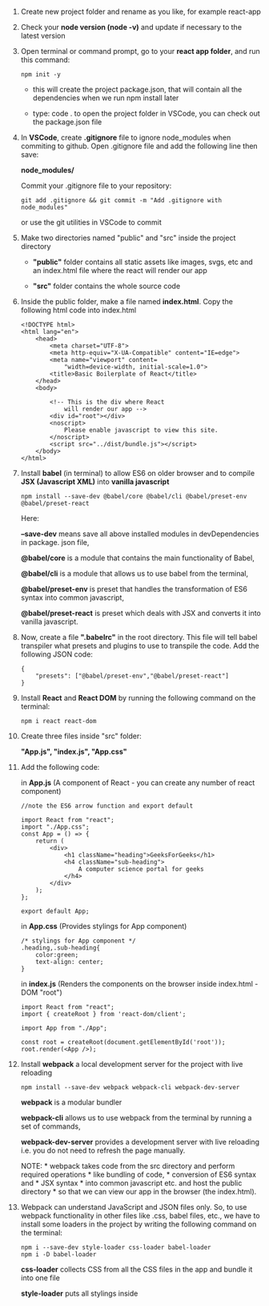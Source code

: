 1) Create new project folder and rename as you like, for example react-app

2) Check your **node version (node -v)** and update if necessary to the latest version

3) Open terminal or command prompt, go to your **react app folder**, and run this
   command:

    ```
    npm init -y
    ```

    - this will create the project package.json, that will contain all the 
    dependencies when we run npm install later

    - type: code . to open the project folder in VSCode, you can check out the 
    package.json file

4) In **VSCode**, create **.gitignore** file to ignore node_modules when commiting to github.
   Open .gitignore file and add the following line then save:
   
   **node_modules/**

   Commit your .gitignore file to your repository:

    ```
    git add .gitignore && git commit -m "Add .gitignore with node_modules"
    ```

   or use the git utilities in VSCode to commit

5) Make two directories named "public" and "src" inside the project directory
    - **"public"** folder contains all static assets like images, svgs, etc
      and an index.html file where the react will render our app

    - **"src"** folder contains the whole source code

6) Inside the public folder, make a file named **index.html**. 
   Copy the following html code into index.html

    ```
    <!DOCTYPE html>
    <html lang="en">
        <head>
            <meta charset="UTF-8">
            <meta http-equiv="X-UA-Compatible" content="IE=edge">
            <meta name="viewport" content=
                "width=device-width, initial-scale=1.0">
            <title>Basic Boilerplate of React</title>
        </head>
        <body>

            <!-- This is the div where React 
                will render our app -->
            <div id="root"></div>
            <noscript>
                Please enable javascript to view this site.
            </noscript>
            <script src="../dist/bundle.js"></script>
        </body>
    </html>
    ```

7) Install **babel** (in terminal) to allow ES6 on older browser and to compile **JSX
   (Javascript XML)** into **vanilla javascript**

    ```
    npm install --save-dev @babel/core @babel/cli @babel/preset-env @babel/preset-react
    ```

    Here:

    **–save-dev** means save all above installed modules in devDependencies in package.
     json file,

    **@babel/core** is a module that contains the main functionality of Babel,

    **@babel/cli** is a module that allows us to use babel from the terminal,

    **@babel/preset-env** is preset that handles the transformation of ES6 syntax into
    common javascript,

    **@babel/preset-react** is preset which deals with JSX and converts it into vanilla
    javascript.

8) Now, create a file **".babelrc"** in the root directory. This file will tell babel
   transpiler what presets and plugins to use to transpile the code. 
   Add the following JSON code:

    ```
    {
        "presets": ["@babel/preset-env","@babel/preset-react"]
    }
    ```

9) Install **React** and **React DOM** by running the following command on the terminal:

    ```
    npm i react react-dom
    ```

10) Create three files inside "src" folder:
    
    **"App.js", "index.js", "App.css"**

11) Add the following code:

    in **App.js** (A component of React - you can create any number of react component)

    ```
    //note the ES6 arrow function and export default

    import React from "react";
    import "./App.css";
    const App = () => {
        return (
            <div>
                <h1 className="heading">GeeksForGeeks</h1>
                <h4 className="sub-heading">
                    A computer science portal for geeks
                </h4>
            </div>
        );
    };

    export default App;   
    ```

    in **App.css** (Provides stylings for App component)

    ```
    /* stylings for App component */
    .heading,.sub-heading{
        color:green;
        text-align: center;
    }    
    ```

    in **index.js** 
        (Renders the components on the browser inside index.html - DOM "root")

    ```
    import React from "react";
    import { createRoot } from 'react-dom/client';

    import App from "./App";

    const root = createRoot(document.getElementById('root'));
    root.render(<App />);    
    ```

12) Install **webpack** a local development server for the project with live reloading

    ```
    npm install --save-dev webpack webpack-cli webpack-dev-server
    ```

    **webpack** is a modular bundler

    **webpack-cli** allows us to use webpack from the terminal by running 
    a set of commands,

    **webpack-dev-server** provides a development server with live reloading
    i.e. you do not need to refresh the page manually.

    NOTE: 
        * webpack takes code from the src directory and perform required operations
            * like bundling of code, 
            * conversion of ES6 syntax and 
            * JSX syntax 
        * into common javascript etc. and host the public directory 
        * so that we can view our app in the browser (the index.html).

13) Webpack can understand JavaScript and JSON files only. So, to use webpack
    functionality in other files like .css, babel files, etc., we have to install
    some loaders in the project by writing the following command on the terminal:

    ```
    npm i --save-dev style-loader css-loader babel-loader
    npm i -D babel-loader
    ```

    **css-loader** collects CSS from all the CSS files in the app and bundle it 
    into one file

    **style-loader** puts all stylings inside <style> tag in index.html file present 
    in the public folder

    **babel-loader** is a package that allows the transpiling of javascript files 
    using babel and webpack.

14) Create a **webpack.config.js** file in the root directory that helps us 
    to define what exactly the webpack should do with our source code. 
    We will specify the entry point from where the webpack should start bundling,
    the output point that is where it should output the bundles and assets, 
    plugins, etc.

    **webpack.config.js**

    ```
    const path = require("path");

    module.exports = {

    // Entry point that indicates where
    // should the webpack starts bundling
    entry: "./src/index.js",
    mode: "development",
    module: {
        rules: [
            {
                test: /\.(js|jsx)$/, // checks for .js or .jsx files
                exclude: /(node_modules)/,
                loader: "babel-loader",
                options: { presets: ["@babel/env"] },
            },
            {
                test: /\.css$/, //checks for .css files
                use: ["style-loader", "css-loader"],
            },
        ],
    },

    // Options for resolving module requests
    // extensions that are used
    resolve: { extensions: ["*", ".js", ".jsx"] },

    // Output point is where webpack should
    // output the bundles and assets
    output: {
        path: path.resolve(__dirname, "dist/"),
        publicPath: "/dist/",
        filename: "bundle.js",
    },
    };
   
    ```

15) Add some scripts in the **package.json** file to run and build the project.

    ```
    "scripts": {
        "start":"npx webpack-dev-server --mode development --open --hot",
        "build":"npx webpack --mode production",

    }    
    ```
    **start** is to run the project

    **–open** flag tells the webpack-dev-server to open the browser instantly 
    after the server had been started.

    **–hot** flag enables webpack’s Hot Module Replacement feature. 
    It only updates what’s changed in the code, so does not update 
    the whole code,
    again and again, that’s why it saves precious development time

    **NPM command to run our project:**

    ```
    npm start
    ```

    **build** is to deply to production and compile all the project file
    in the **dist** folder

    **NPM command to deploy project for production**

    ```
    npm run build
    ```

16) To create your own react project using this **boilerplate**, you need to:

    - download the zip

    - extract to your development folder

    - rename the folder (**beginner-react-boilerplate-main**) to your own project name

    - go into your project folder

    - **Execute**:
        ```
        npm install
        npm start
        ```

